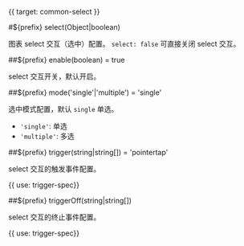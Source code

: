 {{ target: common-select }}

<!-- ISelectSpec -->

#${prefix} select(Object|boolean)

图表 select 交互（选中）配置。 `select: false` 可直接关闭 select 交互。

##${prefix} enable(boolean) = true

select 交互开关，默认开启。

##${prefix} mode('single'|'multiple') = 'single'

选中模式配置，默认 `single` 单选。

- `'single'`: 单选
- `'multiple'`: 多选

##${prefix} trigger(string|string[]) = 'pointertap'

select 交互的触发事件配置。

{{ use: trigger-spec}}

##${prefix} triggerOff(string|string[])

select 交互的终止事件配置。

{{ use: trigger-spec}}
